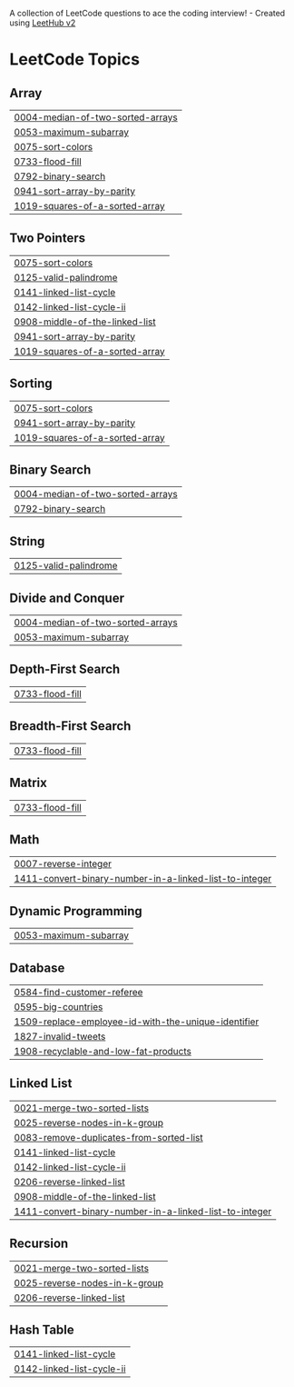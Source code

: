 A collection of LeetCode questions to ace the coding interview! - Created using [LeetHub v2](https://github.com/arunbhardwaj/LeetHub-2.0)
<!---LeetCode Topics Start-->
# LeetCode Topics
## Array
|  |
| ------- |
| [0004-median-of-two-sorted-arrays](https://github.com/Safikul99/LeetCodes/tree/master/0004-median-of-two-sorted-arrays) |
| [0053-maximum-subarray](https://github.com/Safikul99/LeetCodes/tree/master/0053-maximum-subarray) |
| [0075-sort-colors](https://github.com/Safikul99/LeetCodes/tree/master/0075-sort-colors) |
| [0733-flood-fill](https://github.com/Safikul99/LeetCodes/tree/master/0733-flood-fill) |
| [0792-binary-search](https://github.com/Safikul99/LeetCodes/tree/master/0792-binary-search) |
| [0941-sort-array-by-parity](https://github.com/Safikul99/LeetCodes/tree/master/0941-sort-array-by-parity) |
| [1019-squares-of-a-sorted-array](https://github.com/Safikul99/LeetCodes/tree/master/1019-squares-of-a-sorted-array) |
## Two Pointers
|  |
| ------- |
| [0075-sort-colors](https://github.com/Safikul99/LeetCodes/tree/master/0075-sort-colors) |
| [0125-valid-palindrome](https://github.com/Safikul99/LeetCodes/tree/master/0125-valid-palindrome) |
| [0141-linked-list-cycle](https://github.com/Safikul99/LeetCodes/tree/master/0141-linked-list-cycle) |
| [0142-linked-list-cycle-ii](https://github.com/Safikul99/LeetCodes/tree/master/0142-linked-list-cycle-ii) |
| [0908-middle-of-the-linked-list](https://github.com/Safikul99/LeetCodes/tree/master/0908-middle-of-the-linked-list) |
| [0941-sort-array-by-parity](https://github.com/Safikul99/LeetCodes/tree/master/0941-sort-array-by-parity) |
| [1019-squares-of-a-sorted-array](https://github.com/Safikul99/LeetCodes/tree/master/1019-squares-of-a-sorted-array) |
## Sorting
|  |
| ------- |
| [0075-sort-colors](https://github.com/Safikul99/LeetCodes/tree/master/0075-sort-colors) |
| [0941-sort-array-by-parity](https://github.com/Safikul99/LeetCodes/tree/master/0941-sort-array-by-parity) |
| [1019-squares-of-a-sorted-array](https://github.com/Safikul99/LeetCodes/tree/master/1019-squares-of-a-sorted-array) |
## Binary Search
|  |
| ------- |
| [0004-median-of-two-sorted-arrays](https://github.com/Safikul99/LeetCodes/tree/master/0004-median-of-two-sorted-arrays) |
| [0792-binary-search](https://github.com/Safikul99/LeetCodes/tree/master/0792-binary-search) |
## String
|  |
| ------- |
| [0125-valid-palindrome](https://github.com/Safikul99/LeetCodes/tree/master/0125-valid-palindrome) |
## Divide and Conquer
|  |
| ------- |
| [0004-median-of-two-sorted-arrays](https://github.com/Safikul99/LeetCodes/tree/master/0004-median-of-two-sorted-arrays) |
| [0053-maximum-subarray](https://github.com/Safikul99/LeetCodes/tree/master/0053-maximum-subarray) |
## Depth-First Search
|  |
| ------- |
| [0733-flood-fill](https://github.com/Safikul99/LeetCodes/tree/master/0733-flood-fill) |
## Breadth-First Search
|  |
| ------- |
| [0733-flood-fill](https://github.com/Safikul99/LeetCodes/tree/master/0733-flood-fill) |
## Matrix
|  |
| ------- |
| [0733-flood-fill](https://github.com/Safikul99/LeetCodes/tree/master/0733-flood-fill) |
## Math
|  |
| ------- |
| [0007-reverse-integer](https://github.com/Safikul99/LeetCodes/tree/master/0007-reverse-integer) |
| [1411-convert-binary-number-in-a-linked-list-to-integer](https://github.com/Safikul99/LeetCodes/tree/master/1411-convert-binary-number-in-a-linked-list-to-integer) |
## Dynamic Programming
|  |
| ------- |
| [0053-maximum-subarray](https://github.com/Safikul99/LeetCodes/tree/master/0053-maximum-subarray) |
## Database
|  |
| ------- |
| [0584-find-customer-referee](https://github.com/Safikul99/LeetCodes/tree/master/0584-find-customer-referee) |
| [0595-big-countries](https://github.com/Safikul99/LeetCodes/tree/master/0595-big-countries) |
| [1509-replace-employee-id-with-the-unique-identifier](https://github.com/Safikul99/LeetCodes/tree/master/1509-replace-employee-id-with-the-unique-identifier) |
| [1827-invalid-tweets](https://github.com/Safikul99/LeetCodes/tree/master/1827-invalid-tweets) |
| [1908-recyclable-and-low-fat-products](https://github.com/Safikul99/LeetCodes/tree/master/1908-recyclable-and-low-fat-products) |
## Linked List
|  |
| ------- |
| [0021-merge-two-sorted-lists](https://github.com/Safikul99/LeetCodes/tree/master/0021-merge-two-sorted-lists) |
| [0025-reverse-nodes-in-k-group](https://github.com/Safikul99/LeetCodes/tree/master/0025-reverse-nodes-in-k-group) |
| [0083-remove-duplicates-from-sorted-list](https://github.com/Safikul99/LeetCodes/tree/master/0083-remove-duplicates-from-sorted-list) |
| [0141-linked-list-cycle](https://github.com/Safikul99/LeetCodes/tree/master/0141-linked-list-cycle) |
| [0142-linked-list-cycle-ii](https://github.com/Safikul99/LeetCodes/tree/master/0142-linked-list-cycle-ii) |
| [0206-reverse-linked-list](https://github.com/Safikul99/LeetCodes/tree/master/0206-reverse-linked-list) |
| [0908-middle-of-the-linked-list](https://github.com/Safikul99/LeetCodes/tree/master/0908-middle-of-the-linked-list) |
| [1411-convert-binary-number-in-a-linked-list-to-integer](https://github.com/Safikul99/LeetCodes/tree/master/1411-convert-binary-number-in-a-linked-list-to-integer) |
## Recursion
|  |
| ------- |
| [0021-merge-two-sorted-lists](https://github.com/Safikul99/LeetCodes/tree/master/0021-merge-two-sorted-lists) |
| [0025-reverse-nodes-in-k-group](https://github.com/Safikul99/LeetCodes/tree/master/0025-reverse-nodes-in-k-group) |
| [0206-reverse-linked-list](https://github.com/Safikul99/LeetCodes/tree/master/0206-reverse-linked-list) |
## Hash Table
|  |
| ------- |
| [0141-linked-list-cycle](https://github.com/Safikul99/LeetCodes/tree/master/0141-linked-list-cycle) |
| [0142-linked-list-cycle-ii](https://github.com/Safikul99/LeetCodes/tree/master/0142-linked-list-cycle-ii) |
<!---LeetCode Topics End-->